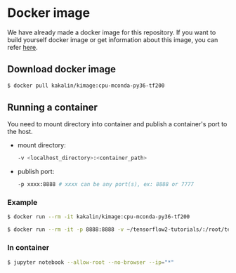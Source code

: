 # Docker image

We have already made a docker image for this repository.
If you want to build yourself docker image or get information about this image, you can refer [here](https://github.com/kaka-lin/docker-image).

## Download docker image

```bash
$ docker pull kakalin/kimage:cpu-mconda-py36-tf200
```

## Running a container

You need to mount directory into container and publish a container's port to the host.

- mount directory: 

    ```bash
    -v <localhost_directory>:<container_path>
    ```

- publish port:

    ```bash
    -p xxxx:8888 # xxxx can be any port(s), ex: 8888 or 7777 
    ```

### Example

```bash
$ docker run --rm -it kakalin/kimage:cpu-mconda-py36-tf200
```

```bash
$ docker run --rm -it -p 8888:8888 -v ~/tensorflow2-tutorials/:/root/tensorflow2-tutorials kakalin/kimage:cpu-mconda-py36-tf200
```

### In container

```bash
$ jupyter notebook --allow-root --no-browser --ip="*"
```
